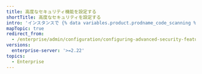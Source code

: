 ```yaml
---
title: 高度なセキュリティ機能を設定する
shortTitle: 高度なセキュリティを設定する
intro: 'インスタンスで {% data variables.product.prodname_code_scanning %} などの {% data variables.product.prodname_advanced_security %} 機能を有効化または無効化できます。'
mapTopic: true
redirect_from:
  - /enterprise/admin/configuration/configuring-advanced-security-features
versions:
  enterprise-server: '>=2.22'
topics:
  - Enterprise
---
```


